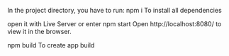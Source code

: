In the project directory, you have to run:
npm i
To install all dependencies

open it with Live Server or enter npm start
Open http://localhost:8080/ to view it in the browser.

npm build
To create app build
